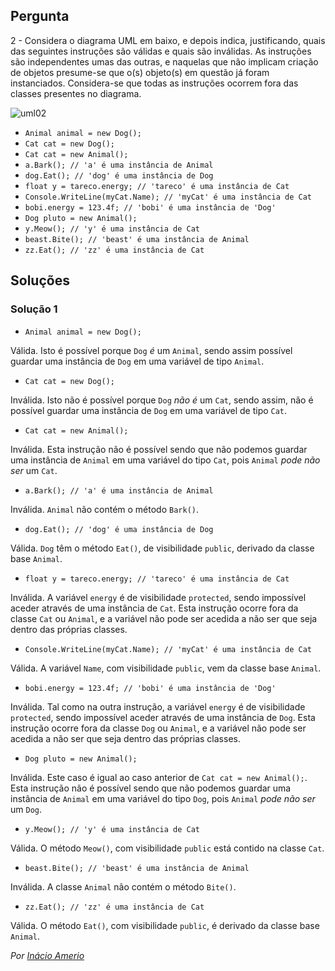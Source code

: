 ## Pergunta

2 - Considera o diagrama UML em baixo, e depois indica, justificando, quais das
seguintes instruções são válidas e quais são inválidas. As instruções são
independentes umas das outras, e naquelas que não implicam criação de objetos
presume-se que o(s) objeto(s) em questão já foram instanciados. Considera-se
que todas as instruções ocorrem fora das classes presentes no diagrama.

![uml02](../../img/uml02.png)

* `Animal animal = new Dog();`
* `Cat cat = new Dog();`
* `Cat cat = new Animal();`
* `a.Bark(); // 'a' é uma instância de Animal`
* `dog.Eat(); // 'dog' é uma instância de Dog`
* `float y = tareco.energy; // 'tareco' é uma instância de Cat`
* `Console.WriteLine(myCat.Name); // 'myCat' é uma instância de Cat`
* `bobi.energy = 123.4f; // 'bobi' é uma instância de 'Dog'`
* `Dog pluto = new Animal();`
* `y.Meow(); // 'y' é uma instância de Cat`
* `beast.Bite(); // 'beast' é uma instância de Animal`
* `zz.Eat(); // 'zz' é uma instância de Cat`

## Soluções

### Solução 1

* `Animal animal = new Dog();`

Válida. Isto é possível porque `Dog` *é* um `Animal`, sendo assim
possível guardar uma instância de `Dog` em uma variável de tipo `Animal`.

* `Cat cat = new Dog();`

Inválida. Isto não é possível porque `Dog` *não é* um `Cat`, sendo
assim, não é possível guardar uma instância de `Dog` em uma variável de tipo
`Cat`.

* `Cat cat = new Animal();`

Inválida. Esta instrução não é possível sendo que não podemos guardar uma
instância de `Animal` em uma variável do tipo `Cat`, pois `Animal`
*pode não ser* um `Cat`.

* `a.Bark(); // 'a' é uma instância de Animal`

Inválida. `Animal` não contém o método `Bark()`.

* `dog.Eat(); // 'dog' é uma instância de Dog`

Válida. `Dog` têm o método `Eat()`, de visibilidade `public`, derivado da classe
base `Animal`.

* `float y = tareco.energy; // 'tareco' é uma instância de Cat`

Inválida. A variável `energy` é de visibilidade `protected`, sendo impossível
aceder através de uma instância de `Cat`. Esta instrução ocorre fora
da classe `Cat` ou `Animal`, e a variável não pode ser acedida a não ser que
seja dentro das próprias classes.

* `Console.WriteLine(myCat.Name); // 'myCat' é uma instância de Cat`

Válida. A variável `Name`, com visibilidade `public`, vem da classe base
`Animal`.

* `bobi.energy = 123.4f; // 'bobi' é uma instância de 'Dog'`

Inválida. Tal como na outra instrução, a variável `energy` é de visibilidade
`protected`, sendo impossível aceder através de uma instância de `Dog`. Esta
instrução ocorre fora da classe `Dog` ou `Animal`, e a variável não pode ser
acedida a não ser que seja dentro das próprias classes.

* `Dog pluto = new Animal();`

Inválida. Este caso é igual ao caso anterior de `Cat cat = new Animal();`. Esta
instrução não é possível sendo que não podemos guardar uma instância de `Animal`
em uma variável do tipo `Dog`, pois `Animal` *pode não ser* um `Dog`.

* `y.Meow(); // 'y' é uma instância de Cat`

Válida. O método `Meow()`, com visibilidade `public` está contido na classe
`Cat`.

* `beast.Bite(); // 'beast' é uma instância de Animal`

Inválida. A classe `Animal` não contém o método `Bite()`.

* `zz.Eat(); // 'zz' é uma instância de Cat`

Válida. O método `Eat()`, com visibilidade `public`, é derivado da classe base
`Animal`.

*Por [Inácio Amerio](https://github.com/FPTheFluffyPawed)*
